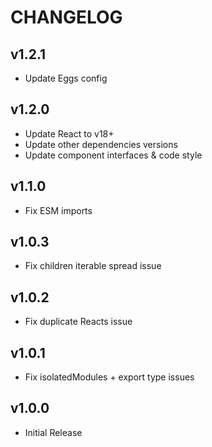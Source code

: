 # CHANGELOG

## v1.2.1
- Update Eggs config

## v1.2.0
- Update React to v18+
- Update other dependencies versions
- Update component interfaces & code style

## v1.1.0
- Fix ESM imports

## v1.0.3
- Fix children iterable spread issue

## v1.0.2
- Fix duplicate Reacts issue

## v1.0.1
- Fix isolatedModules + export type issues

## v1.0.0
- Initial Release
